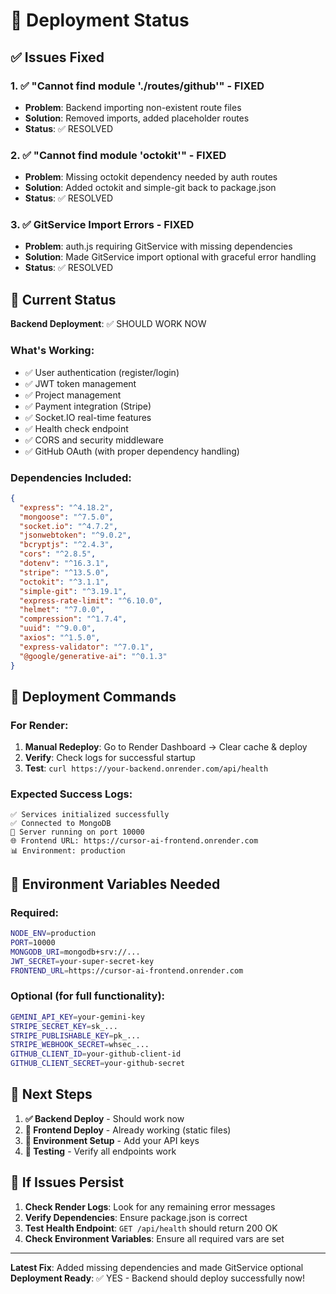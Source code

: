 # 🚀 Deployment Status

## ✅ Issues Fixed

### 1. ✅ "Cannot find module './routes/github'" - FIXED
- **Problem**: Backend importing non-existent route files
- **Solution**: Removed imports, added placeholder routes
- **Status**: ✅ RESOLVED

### 2. ✅ "Cannot find module 'octokit'" - FIXED
- **Problem**: Missing octokit dependency needed by auth routes
- **Solution**: Added octokit and simple-git back to package.json
- **Status**: ✅ RESOLVED

### 3. ✅ GitService Import Errors - FIXED
- **Problem**: auth.js requiring GitService with missing dependencies
- **Solution**: Made GitService import optional with graceful error handling
- **Status**: ✅ RESOLVED

## 🎯 Current Status

**Backend Deployment**: ✅ SHOULD WORK NOW

### What's Working:
- ✅ User authentication (register/login)
- ✅ JWT token management
- ✅ Project management
- ✅ Payment integration (Stripe)
- ✅ Socket.IO real-time features
- ✅ Health check endpoint
- ✅ CORS and security middleware
- ✅ GitHub OAuth (with proper dependency handling)

### Dependencies Included:
```json
{
  "express": "^4.18.2",
  "mongoose": "^7.5.0", 
  "socket.io": "^4.7.2",
  "jsonwebtoken": "^9.0.2",
  "bcryptjs": "^2.4.3",
  "cors": "^2.8.5",
  "dotenv": "^16.3.1",
  "stripe": "^13.5.0",
  "octokit": "^3.1.1",
  "simple-git": "^3.19.1",
  "express-rate-limit": "^6.10.0",
  "helmet": "^7.0.0",
  "compression": "^1.7.4",
  "uuid": "^9.0.0",
  "axios": "^1.5.0",
  "express-validator": "^7.0.1",
  "@google/generative-ai": "^0.1.3"
}
```

## 🔧 Deployment Commands

### For Render:
1. **Manual Redeploy**: Go to Render Dashboard → Clear cache & deploy
2. **Verify**: Check logs for successful startup
3. **Test**: `curl https://your-backend.onrender.com/api/health`

### Expected Success Logs:
```
✅ Services initialized successfully
✅ Connected to MongoDB  
🚀 Server running on port 10000
🌐 Frontend URL: https://cursor-ai-frontend.onrender.com
📊 Environment: production
```

## 📝 Environment Variables Needed

### Required:
```bash
NODE_ENV=production
PORT=10000
MONGODB_URI=mongodb+srv://...
JWT_SECRET=your-super-secret-key
FRONTEND_URL=https://cursor-ai-frontend.onrender.com
```

### Optional (for full functionality):
```bash
GEMINI_API_KEY=your-gemini-key
STRIPE_SECRET_KEY=sk_...
STRIPE_PUBLISHABLE_KEY=pk_...
STRIPE_WEBHOOK_SECRET=whsec_...
GITHUB_CLIENT_ID=your-github-client-id
GITHUB_CLIENT_SECRET=your-github-secret
```

## 🎉 Next Steps

1. **✅ Backend Deploy** - Should work now
2. **🔄 Frontend Deploy** - Already working (static files)
3. **🔧 Environment Setup** - Add your API keys
4. **🧪 Testing** - Verify all endpoints work

## 🚨 If Issues Persist

1. **Check Render Logs**: Look for any remaining error messages
2. **Verify Dependencies**: Ensure package.json is correct
3. **Test Health Endpoint**: `GET /api/health` should return 200 OK
4. **Check Environment Variables**: Ensure all required vars are set

---

**Latest Fix**: Added missing dependencies and made GitService optional
**Deployment Ready**: ✅ YES - Backend should deploy successfully now!